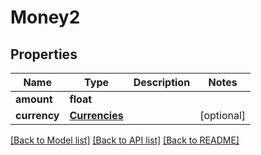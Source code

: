 # Money2

## Properties
Name | Type | Description | Notes
------------ | ------------- | ------------- | -------------
**amount** | **float** |  | 
**currency** | [**Currencies**](Currencies.md) |  | [optional] 

[[Back to Model list]](../README.md#documentation-for-models) [[Back to API list]](../README.md#documentation-for-api-endpoints) [[Back to README]](../README.md)


